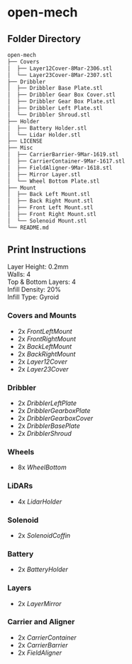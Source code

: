 # open-mech

## Folder Directory
``` bash
open-mech
├── Covers
│  ├── Layer12Cover-8Mar-2306.stl
│  └── Layer23Cover-8Mar-2307.stl
├── Dribbler
│  ├── Dribbler Base Plate.stl
│  ├── Dribbler Gear Box Cover.stl
│  ├── Dribbler Gear Box Plate.stl
│  ├── Dribbler Left Plate.stl
│  └── Dribbler Shroud.stl
├── Holder
│  ├── Battery Holder.stl
│  └── Lidar Holder.stl
├── LICENSE
├── Misc
│  ├── CarrierBarrier-9Mar-1619.stl
│  ├── CarrierContainer-9Mar-1617.stl
│  ├── FieldAligner-9Mar-1618.stl
│  ├── Mirror Layer.stl
│  └── Wheel Bottom Plate.stl
├── Mount
│  ├── Back Left Mount.stl
│  ├── Back Right Mount.stl
│  ├── Front Left Mount.stl
│  ├── Front Right Mount.stl
│  └── Solenoid Mount.stl
└── README.md
```

## Print Instructions

Layer Height: 0.2mm  
Walls: 4  
Top & Bottom Layers: 4  
Infill Density: 20%  
Infill Type: Gyroid  

### Covers and Mounts
- 2x _FrontLeftMount_
- 2x _FrontRightMount_
- 2x _BackLeftMount_
- 2x _BackRightMount_
- 2x _Layer12Cover_
- 2x _Layer23Cover_

### Dribbler
- 2x _DribblerLeftPlate_
- 2x _DribblerGearboxPlate_
- 2x _DribblerGearboxCover_
- 2x _DribblerBasePlate_
- 2x _DribblerShroud_

### Wheels
- 8x _WheelBottom_

### LiDARs
- 4x _LidarHolder_

### Solenoid
- 2x _SolenoidCoffin_

### Battery
- 2x _BatteryHolder_

### Layers
- 2x _LayerMirror_

### Carrier and Aligner
- 2x _CarrierContainer_
- 2x _CarrierBarrier_
- 2x _FieldAligner_
